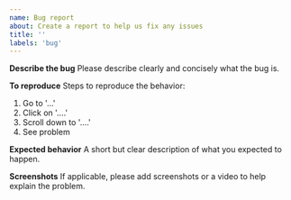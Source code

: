 ```yaml
---
name: Bug report
about: Create a report to help us fix any issues
title: ''
labels: 'bug'
---
```


**Describe the bug**
Please describe clearly and concisely  what the bug is.

**To reproduce**
Steps to reproduce the behavior:
1. Go to '...'
2. Click on '....'
3. Scroll down to '....'
4. See problem

**Expected behavior**
A short but clear description of what you expected to happen.

**Screenshots**
If applicable, please add screenshots or a video to help explain the problem.
